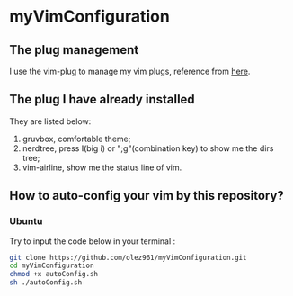 # myVimConfiguration

## The plug management

I use the vim-plug to manage my vim plugs, reference from [here](https://www.bilibili.com/video/BV17L411c7Eu).

## The plug I have already installed

They are listed below:
1. gruvbox, comfortable theme;
2. nerdtree, press I(big i) or ";g"(combination key) to  show me the dirs tree;
3. vim-airline, show me the status line of vim.

## How to auto-config your vim by this repository?

### Ubuntu

Try to input the code below in your terminal :

```bash
git clone https://github.com/olez961/myVimConfiguration.git
cd myVimConfiguration
chmod +x autoConfig.sh
sh ./autoConfig.sh
```

